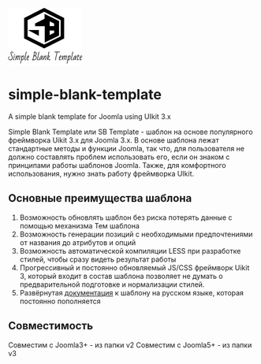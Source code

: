 ![Logo SB Template](https://github.com/Ilya-Zhulin/simple-blank-template/blob/master/template_thumbnail.png)  
# simple-blank-template
A simple blank template for Joomla using UIkit 3.x

Simple Blank Template или SB Template - шаблон на основе популярного фреймворка Uikit 3.x для Joomla 3.x. В основе шаблона лежат стандартные методы и функции Joomla, так что, для пользователя не должно составлять проблем использовать его, если он знаком с принципами работы шаблонов Joomla. Также, для комфортного использования, нужно знать работу фреймворка UIkit.

## Основные преимущества шаблона
1. Возможность обновлять шаблон без риска потерять данные с помощью механизма Тем шаблона
2. Возможность генерации позиций с необходимыми предпочтениями от названия до атрибутов и опций
3. Возможность автоматической компиляции LESS при разработке стилей, чтобы сразу видеть результат работы
4. Прогрессивный и постоянно обновляемый JS/CSS фреймворк Uikit 3, который входит в состав шаблона позволяет не думать о предварительной подготовке и нормализации стилей.
5. Развёрнутая [документация](https://github.com/Ilya-Zhulin/simple-blank-template/wiki) к шаблону на русском языке, которая постоянно пополняется

## Совместимость
Совместим с Joomla3+ - из папки v2
Совместим с Joomla5+ - из папки v3